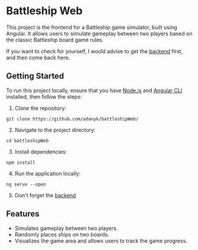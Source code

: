 # Battleship Web
This project is the frontend for a Battleship game simulator, built using Angular. It allows users to simulate gameplay between two players based on the classic Battleship board game rules.

If you want to check for yourself, I would advise to get the [backend](https://github.com/adanyk/battleshipApi) first, and then come back here.

## Getting Started
To run this project locally, ensure that you have [Node.js](https://nodejs.org/) and [Angular CLI](https://cli.angular.io/) installed, then follow the steps:
1. Clone the repository:
```
git clone https://github.com/adanyk/battleshipWeb/
```
2. Navigate to the project directory:
```
cd battleshipWeb
```
3.  Install dependencies:
```
npm install
```
4. Run the application locally:
```
ng serve --open
```
5. Don't forget the [backend](https://github.com/adanyk/battleshipApi)

## Features
* Simulates gameplay between two players.
* Randomly places ships on two boards.
* Visualizes the game area and allows users to track the game progress.
